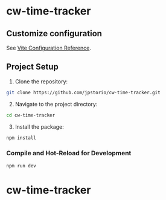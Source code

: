 # cw-time-tracker

## Customize configuration

See [Vite Configuration Reference](https://vitejs.dev/config/).

## Project Setup

1. Clone the repository:

```sh
git clone https://github.com/jpstorio/cw-time-tracker.git
```

2. Navigate to the project directory:

```sh
cd cw-time-tracker
```

3. Install the package:

```sh
npm install
```

### Compile and Hot-Reload for Development

```sh
npm run dev
```

# cw-time-tracker
